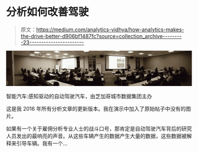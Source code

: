 # 分析如何改善驾驶

> 原文：<https://medium.com/analytics-vidhya/how-analytics-makes-the-drive-better-d906bf1487fc?source=collection_archive---------23----------------------->

![](img/f6a772e5066b63a2d73f16dd8a60c873.png)

智能汽车:感知驱动的自动驾驶汽车，由芝加哥城市数据集团主办

这是我 2016 年所有分析文章的更新版本。我在演示中加入了原始帖子中没有的图片。

如果有一个关于雇佣分析专业人士的战斗口号，那肯定是自动驾驶汽车背后的研究人员发出的最响亮的声音。从这些车辆产生的数据产生大量的数据，这些数据被解释来引导车辆。我有一个…